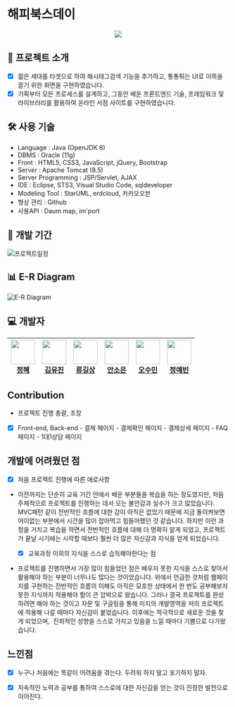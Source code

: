 # 해피북스데이

<p align="center">
<img align="center" style="margin:0 auto;" src="https://github.com/hyeye1/happyProject/blob/main/happyProject/WebContent/resources/images/logoo.png">

</p>

## 📑 프로젝트 소개
  - [x] 젊은 세대를 타겟으로 하여 해시태그검색 기능을 추가하고, 통통튀는 UI로 이목을 끌기 위한 화면을 구현하였습니다.
  - [x] 기획부터 모든 프로세스를 설계하고, 그동안 배운 프론트엔드 기술, 프레임워크 및 라이브러리를 활용하여 온라인 서점 사이트를 구현하였습니다.

## 🛠 사용 기술

- Language : Java (OpenJDK 8)
- DBMS : Oracle (11g)
- Front : HTML5, CSS3, JavaScript, jQuery, Bootstrap
- Server : Apache Tomcat (8.5)
- Server Programming : JSP/Servlet, AJAX
- IDE : Eclipse, STS3, Visual Studio Code, sqldeveloper
- Modeling Tool : StarUML, erdcloud, 카카오오븐
- 형상 관리 : Github
- 사용API : Daum map, im'port

## 📅 개발 기간
![프로젝트일정](https://user-images.githubusercontent.com/73784921/117534019-9f243f80-b02a-11eb-8691-2303f942da48.png)

## 📊 E-R Diagram
![E-R Diagram](https://user-images.githubusercontent.com/73784921/117533389-849c9700-b027-11eb-9c5c-3e7ae1b0db79.png)

## 💻 개발자

| <img src="https://avatars.githubusercontent.com/u/73784921?v=4" width="55" height="55"><br>[정혜](https://github.com/hyeye1) | <img src="https://avatars.githubusercontent.com/u/81137837?v=4" width="55" height="55"><br>[김유진](https://github.com/yoo-jean) | <img src="https://avatars.githubusercontent.com/u/82758086?v=4" width="55" height="55"><br>[류길상](https://github.com/mmnn323) | <img src="https://avatars.githubusercontent.com/u/82366810?v=4" width="55" height="55"><br>[안소은](https://github.com/anseoun) | <img src="https://avatars.githubusercontent.com/u/82578902?v=4" width="55" height="55"><br>[오수민](https://github.com/smoooo) | <img src="https://avatars.githubusercontent.com/u/82797570?v=4" width="55" height="55"><br>[정예빈](https://github.com/yebinJeong) |
| --- | --- | --- | --- | --- | --- |

## Contribution

  - 프로젝트 진행 총괄, 조장
  
   - [x] Front-end, Back-end
    - 결제 페이지
    - 결제확인 페이지
    - 결제상세 페이지
    - FAQ 페이지
    - 1대1상담 페이지


## 개발에 어려웠던 점
  - [x] 처음 프로젝트 진행에 따른 애로사항

- 이전까지는 단순히 교육 기간 안에서 배운 부분들을 복습을 하는 정도였지만, 처음 주체적으로 프로젝트를 진행하는 데서 오는 불안감과 실수가 크고 많았습니다. MVC패턴 같이 전반적인 흐름에 대한 감이 아직은 없었기 때문에 지금 돌이켜보면 어이없는 부분에서 시간을 많이 잡아먹고 힘들어했던 것 같습니다. 하지만 이런 과정을 거치고 복습을 하면서 전반적인 흐름에 대해 더 명확히 알게 되었고, 프로젝트가 끝날 시기에는 시작할 때보다 훨씬 더 많은 자신감과 지식을 얻게 되었습니다.

  - [x] 교육과정 이외의 지식을 스스로 습득해야한다는 점

- 프로젝트를 진행하면서 가장 많이 힘들었던 점은 배우지 못한 지식을 스스로 찾아서 활용해야 하는 부분이 너무나도 많다는 것이었습니다. 위에서 언급한 것처럼 웹페이지를 구현하는 전반적인 흐름의 이해도 아직은 모호한 상태에서 한 번도 공부해보지 못한 지식까지 적용해야 함이 큰 압박으로 왔습니다. 그러나 결국 프로젝트를 완성하려면 해야 하는 것이고 자문 및 구글링을 통해 미지의 개발영역을 저의 프로젝트에 적용해 나갈 때마다 자신감이 붙었습니다. 이후에는 적극적으로 새로운 것을 찾게 되었으며,  진취적인 성향을 스스로 가지고 있음을 느낄 때마다 기쁨으로 다가왔습니다.

## 느낀점
  - [x] 누구나 처음에는 똑같이 어려움을 겪는다. 두려워 하지 말고 포기하지 말자.
  - [x] 지속적인 노력과 공부를 통하여 스스로에 대한 자신감을 얻는 것이 진정한 발전으로 이어진다.

